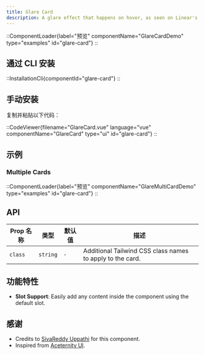```yaml
---
title: Glare Card
description: A glare effect that happens on hover, as seen on Linear's website.
---
```


::ComponentLoader{label="预览" componentName="GlareCardDemo" type="examples" id="glare-card"}
::

## 通过 CLI 安装

::InstallationCli{componentId="glare-card"}
::

## 手动安装

复制并粘贴以下代码：

::CodeViewer{filename="GlareCard.vue" language="vue" componentName="GlareCard" type="ui" id="glare-card"}
::

## 示例

### Multiple Cards

::ComponentLoader{label="预览" componentName="GlareMultiCardDemo" type="examples" id="glare-card"}
::

## API

| Prop 名称 | 类型     | 默认值 | 描述                                                      |
| --------- | -------- | ------ | --------------------------------------------------------- |
| `class`   | `string` | `-`    | Additional Tailwind CSS class names to apply to the card. |

## 功能特性

- **Slot Support**: Easily add any content inside the component using the default slot.

## 感谢

- Credits to [SivaReddy Uppathi](https://github.com/sivareddyuppathi) for this component.
- Inspired from [Aceternity UI](https://ui.aceternity.com/components/glare-card).
